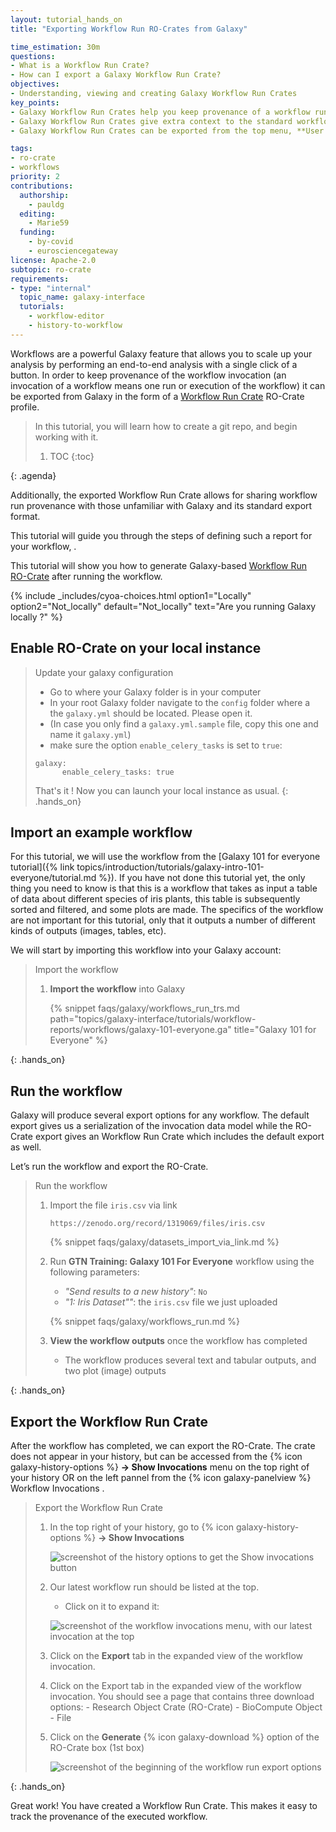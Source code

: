 ```yaml
---
layout: tutorial_hands_on
title: "Exporting Workflow Run RO-Crates from Galaxy"

time_estimation: 30m
questions:
- What is a Workflow Run Crate?
- How can I export a Galaxy Workflow Run Crate?
objectives:
- Understanding, viewing and creating Galaxy Workflow Run Crates
key_points:
- Galaxy Workflow Run Crates help you keep provenance of a workflow run / invocation.
- Galaxy Workflow Run Crates give extra context to the standard workflow run export
- Galaxy Workflow Run Crates can be exported from the top menu, **User -> Workflow Invocations**.

tags:
- ro-crate
- workflows
priority: 2
contributions:
  authorship:
    - pauldg
  editing: 
    - Marie59
  funding:
    - by-covid
    - eurosciencegateway
license: Apache-2.0
subtopic: ro-crate
requirements:
- type: "internal"
  topic_name: galaxy-interface
  tutorials:
    - workflow-editor
    - history-to-workflow
---
```


Workflows are a powerful Galaxy feature that allows you to scale up your analysis by performing an end-to-end analysis with a single click of a button. In order to keep provenance of the workflow invocation (an invocation of a workflow means one run or execution of the workflow) it can be exported from Galaxy in the form of a [Workflow Run Crate](https://w3id.org/ro/wfrun/workflow) RO-Crate profile.

> <agenda-title></agenda-title>
>
> In this tutorial, you will learn how to create a git repo, and begin working with it.
>
> 1. TOC
> {:toc}
>
{: .agenda}


Additionally, the exported Workflow Run Crate allows for sharing workflow run provenance with those unfamiliar with Galaxy and its standard export format.

This tutorial will guide you through the steps of defining such a report for your workflow, .

This tutorial will show you how to generate Galaxy-based [Workflow Run RO-Crate](https://w3id.org/ro/crate/) after running the workflow.

{% include _includes/cyoa-choices.html option1="Locally" option2="Not_locally" default="Not_locally"
       text="Are you running Galaxy locally ?" %}
       
<div class="Locally" markdown="1">

## Enable RO-Crate on your local instance
> <hands-on-title>Update your galaxy configuration</hands-on-title>
> - Go to where your Galaxy folder is in your computer
> - In your root Galaxy folder navigate to the `config` folder where a the `galaxy.yml` should be located. Please open it.
> - (In case you only find a `galaxy.yml.sample` file, copy this one and name it `galaxy.yml`) 
> - make sure the option `enable_celery_tasks` is set to `true`:
> ```
> galaxy:
>       enable_celery_tasks: true
> ```
> That's it ! Now you can launch your local instance as usual.
{: .hands_on}
</div>

<div class="Not_locally" markdown="1">
</div>

## Import an example workflow

For this tutorial, we will use the workflow from the [Galaxy 101 for everyone tutorial]({% link topics/introduction/tutorials/galaxy-intro-101-everyone/tutorial.md %}). If you have not done this tutorial yet, the only thing you need to know is that this is a workflow that takes as input a table of data about different species of iris plants, this table is subsequently sorted and filtered, and some plots are made. The specifics of the workflow are not important for this tutorial, only that it outputs a number of different kinds of outputs (images, tables, etc).

We will start by importing this workflow into your Galaxy account:

> <hands-on-title>Import the workflow</hands-on-title>
>
> 1. **Import the workflow** into Galaxy
>
>    {% snippet faqs/galaxy/workflows_run_trs.md path="topics/galaxy-interface/tutorials/workflow-reports/workflows/galaxy-101-everyone.ga" title="Galaxy 101 for Everyone" %}
>
{: .hands_on}


## Run the workflow

Galaxy will produce several export options for any workflow. The default export gives us a serialization of the invocation data model while the RO-Crate export gives an Workflow Run Crate which includes the default export as well.

Let’s run the workflow and export the RO-Crate.

> <hands-on-title>Run the workflow</hands-on-title>
>
> 1. Import the file `iris.csv` via link
>
>    ```
>    https://zenodo.org/record/1319069/files/iris.csv
>    ```
>
>    {% snippet faqs/galaxy/datasets_import_via_link.md %}
>
> 2. Run **GTN Training: Galaxy 101 For Everyone** workflow using the following parameters:
>    - *"Send results to a new history"*: `No`
>    - *"1: Iris Dataset""*: the `iris.csv` file we just uploaded
>
>    {% snippet faqs/galaxy/workflows_run.md  %}
>
> 3. **View the workflow outputs** once the workflow has completed
>    - The workflow produces several text and tabular outputs, and two plot (image) outputs
>
{: .hands_on}

## Export the Workflow Run Crate

After the workflow has completed, we can export the RO-Crate. The crate does not appear in your history, but can be accessed from the {% icon galaxy-history-options %} **-> Show Invocations** menu on the top right of your history OR on the left pannel from the {% icon galaxy-panelview %} Workflow Invocations .

> <hands-on-title>Export the Workflow Run Crate</hands-on-title>
>
> 1. In the top right of your history, go to {% icon galaxy-history-options %} **-> Show Invocations**
>
>    ![screenshot of the history options to get the Show invocations button](./images/show_invocation.png)
>
> 2. Our latest workflow run should be listed at the top.
>    - Click on it to expand it:
>
>    ![screenshot of the workflow invocations menu, with our latest invocation at the top](./images/workflow-invocation-summary.png)
>
> 3. Click on the **Export** tab in the expanded view of the workflow invocation.
>
> 4. Click on the Export tab in the expanded view of the workflow invocation.
>        You should see a page that contains three download options:
> 	     - Research Object Crate (RO-Crate) 
> 	     - BioCompute Object
> 	     - File
> 5. Click on the **Generate** {% icon galaxy-download %} option of the RO-Crate box (1st box)
>
>    ![screenshot of the beginning of the workflow run export options](./images/workflow-invocation-export.png)
>
{: .hands_on}

Great work! You have created a Workflow Run Crate. This makes it easy to track the provenance of the executed workflow.

